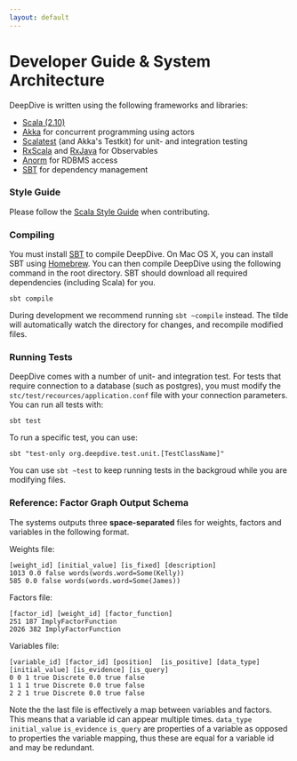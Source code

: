 ```yaml
---
layout: default
---
```


# Developer Guide & System Architecture 

DeepDive is written using the following frameworks and libraries:

- [Scala (2.10)](http://www.scala-lang.org/) 
- [Akka](http://akka.io/) for concurrent programming using actors
- [Scalatest](http://www.scalatest.org/) (and Akka's Testkit) for unit- and integration testing
- [RxScala](http://rxscala.github.io/) and [RxJava](https://github.com/Netflix/RxJava) for Observables
- [Anorm](http://www.playframework.com/documentation/2.2.1/ScalaAnorm) for RDBMS access
- [SBT](http://www.scala-sbt.org/) for dependency management

### Style Guide

Please follow the [Scala Style Guide](http://docs.scala-lang.org/style/) when contributing.

### Compiling 

You must install [SBT](http://www.scala-sbt.org/) to compile DeepDive. On Mac OS X, you can install SBT using [Homebrew](http://brew.sh/). You can then compile DeepDive using the following command in the root directory. SBT should download all required dependencies (including Scala) for you.

    sbt compile

During development we recommend running `sbt ~compile` instead. The tilde will automatically watch the directory for changes, and recompile modified files.


### Running Tests

DeepDive comes with a number of unit- and integration test. For tests that require connection to a database (such as postgres), you must modify the `stc/test/recources/application.conf` file with your connection parameters. You can run all tests with:

    sbt test

To run a specific test, you can use:

    sbt "test-only org.deepdive.test.unit.[TestClassName]"

You can use `sbt ~test` to keep running tests in the backgroud while you are modifying files.



### Reference: Factor Graph Output Schema

The systems outputs three **space-separated** files for weights, factors and variables in the following format.

Weights file:

    [weight_id] [initial_value] [is_fixed] [description]
    1013 0.0 false words(words.word=Some(Kelly))
    585 0.0 false words(words.word=Some(James))

Factors file:

    [factor_id] [weight_id] [factor_function]
    251 187 ImplyFactorFunction
    2026 382 ImplyFactorFunction

Variables file:

    [variable_id] [factor_id] [position]  [is_positive] [data_type] [initial_value] [is_evidence] [is_query]
    0 0 1 true Discrete 0.0 true false
    1 1 1 true Discrete 0.0 true false
    2 2 1 true Discrete 0.0 true false

Note the the last file is effectively a map between variables and factors. This means that a variable id can appear multiple times. `data_type` `initial_value` `is_evidence` `is_query` are properties of a variable as opposed to properties the variable mapping, thus these are equal for a variable id and may be redundant.